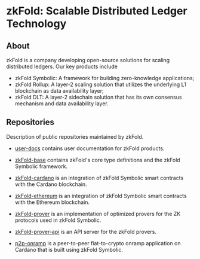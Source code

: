 # zkFold: Scalable Distributed Ledger Technology

## About

zkFold is a company developing open-source solutions for scaling distributed ledgers. Our key products include
- zkFold Symbolic: A framework for building zero-knowledge applications;
- zkFold Rollup: A layer-2 scaling solution that utilizes the underlying L1 blockchain as data availability layer;
- zkFold DLT: A layer-2 sidechain solution that has its own consensus mechanism and data availability layer.

## Repositories

Description of public repositories maintained by zkFold.

- [user-docs](https://github.com/zkFold/user-docs) contains user documentation for zkFold products.

- [zkFold-base](https://github.com/zkFold/zkfold-base) contains zkFold's core type definitions and the zkFold Symbolic framework.

- [zkFold-cardano](https://github.com/zkFold/zkfold-cardano) is an integration of zkFold Symbolic smart contracts with the Cardano blockchain.

- [zkFold-ethereum](https://github.com/zkFold/zkfold-ethereum) is an integration of zkFold Symbolic smart contracts with the Ethereum blockchain.

- [zkFold-prover](https://github.com/zkFold/zkfold-prover) is an implementation of optimized provers for the ZK protocols used in zkFold Symbolic.

- [zkFold-prover-api](https://github.com/zkFold/zkfold-prover-api) is an API server for the zkFold provers.

- [p2p-onramp](https://github.com/zkFold/p2p-onramp) is a peer-to-peer fiat-to-crypto onramp application on Cardano that is built using zkFold Symbolic.